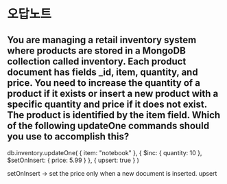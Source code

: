 # 오답노트
You are managing a retail inventory system where products are stored in a MongoDB collection called inventory. Each product document has fields _id, item, quantity, and price. You need to increase the quantity of a product if it exists or insert a new product with a specific quantity and price if it does not exist. The product is identified by the item field. Which of the following updateOne commands should you use to accomplish this?
---
db.inventory.updateOne(
  { item: "notebook" },
  { $inc: { quantity: 10 }, $setOnInsert: { price: 5.99 } },
  { upsert: true }
)

setOnInsert -> set the price only when a new document is inserted.
upsert
